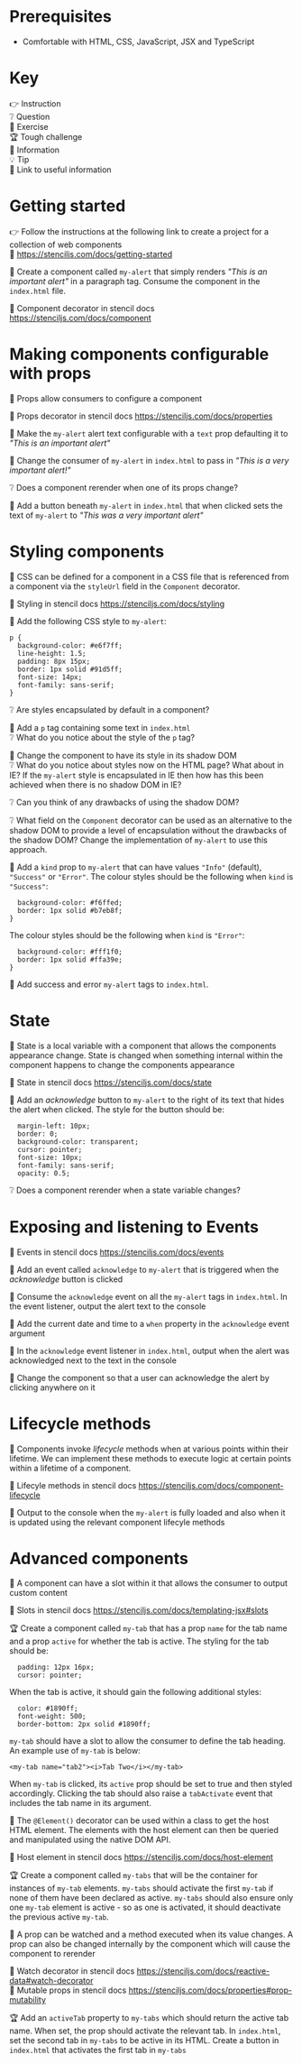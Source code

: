 # Prerequisites

- Comfortable with HTML, CSS, JavaScript, JSX and TypeScript

# Key

👉 Instruction  
❔ Question  
🏃 Exercise  
🏆 Tough challenge  
📄 Information  
💡 Tip  
🔗 Link to useful information

# Getting started

👉 Follow the instructions at the following link to create a project for a collection of web components  
🔗 https://stenciljs.com/docs/getting-started 

🏃 Create a component called `my-alert` that simply renders *"This is an important alert"* in a paragraph tag. Consume the component in the `index.html` file.

🔗 Component decorator in stencil docs https://stenciljs.com/docs/component

# Making components configurable with props

📄 Props allow consumers to configure a component

🔗 Props decorator in stencil docs https://stenciljs.com/docs/properties

🏃 Make the `my-alert` alert text configurable with a `text` prop defaulting it to *"This is an important alert"*  

🏃 Change the consumer of `my-alert` in `index.html` to pass in *"This is a very important alert!"*  

❔ Does a component rerender when one of its props change?

🏃 Add a button beneath `my-alert` in `index.html` that when clicked sets the text of `my-alert` to *"This was a very important alert"*


# Styling components

📄 CSS can be defined for a component in a CSS file that is referenced from a component via the `styleUrl` field in the `Component` decorator.

🔗 Styling in stencil docs https://stenciljs.com/docs/styling

🏃 Add the following CSS style to `my-alert`: 
```
p {
  background-color: #e6f7ff;
  line-height: 1.5;
  padding: 8px 15px;
  border: 1px solid #91d5ff;
  font-size: 14px;
  font-family: sans-serif;
}
```

❔ Are styles encapsulated by default in a component?

🏃 Add a `p` tag containing some text in `index.html`  
❔ What do you notice about the style of the `p` tag?

🏃 Change the component to have its style in its shadow DOM   
❔ What do you notice about styles now on the HTML page? What about in IE? If the `my-alert` style is encapsulated in IE then how has this been achieved when there is no shadow DOM in IE?

❔ Can you think of any drawbacks of using the shadow DOM?

❔ What field on the `Component` decorator can be used as an alternative to the shadow DOM to provide a level of encapsulation without the drawbacks of the shadow DOM? Change the implementation of `my-alert` to use this approach.

🏃 Add a `kind` prop to `my-alert` that can have values `"Info"` (default), `"Success"` or `"Error"`. The colour styles should be the following when `kind` is `"Success"`:
```
  background-color: #f6ffed;
  border: 1px solid #b7eb8f;
}
```
The colour styles should be the following when `kind` is `"Error"`:
```
  background-color: #fff1f0;
  border: 1px solid #ffa39e;
}
```

🏃 Add success and error `my-alert` tags to `index.html`.

# State

📄 State is a local variable with a component that allows the components appearance change. State is changed when something internal within the component happens to change the components appearance

🔗 State in stencil docs https://stenciljs.com/docs/state

🏃 Add an *acknowledge* button to `my-alert` to the right of its text that hides the alert when clicked. The style for the button should be:
```
  margin-left: 10px;
  border: 0;
  background-color: transparent;
  cursor: pointer;
  font-size: 10px;
  font-family: sans-serif;
  opacity: 0.5;
```

❔ Does a component rerender when a state variable changes?

# Exposing and listening to Events

🔗 Events in stencil docs https://stenciljs.com/docs/events

🏃 Add an event called `acknowledge` to `my-alert` that is triggered when the *acknowledge* button is clicked

🏃 Consume the `acknowledge` event on all the `my-alert` tags in `index.html`. In the event listener, output the alert text to the console  

🏃 Add the current date and time to a `when` property in the `acknowledge` event argument

🏃 In the `acknowledge` event listener in `index.html`, output when the alert was acknowledged next to the text in the console  

🏃 Change the component so that a user can acknowledge the alert by clicking anywhere on it 

# Lifecycle methods

📄 Components invoke *lifecycle* methods when at various points within their lifetime. We can implement these methods to execute logic at certain points within a lifetime of a component. 

🔗 Lifecyle methods in stencil docs https://stenciljs.com/docs/component-lifecycle

🏃 Output to the console when the `my-alert` is fully loaded and also when it is updated using the relevant component lifecyle methods 

# Advanced components

📄 A component can have a slot within it that allows the consumer to output custom content 

🔗 Slots in stencil docs https://stenciljs.com/docs/templating-jsx#slots

🏆 Create a component called `my-tab` that has a prop `name` for the tab name and a prop `active` for whether the tab is active. The styling for the tab should be:
```
  padding: 12px 16px;
  cursor: pointer;
```
When the tab is active, it should gain the following additional styles:
```
  color: #1890ff;
  font-weight: 500;
  border-bottom: 2px solid #1890ff;
```
`my-tab` should have a slot to allow the consumer to define the tab heading. An example use of `my-tab` is below:
```
<my-tab name="tab2"><i>Tab Two</i></my-tab>
```
When `my-tab` is clicked, its `active` prop should be set to true and then styled accordingly. Clicking the tab should also raise a `tabActivate` event that includes the tab name in its argument.

📄 The `@Element()` decorator can be used within a class to get the host HTML element. The elements with the host element can then be queried and manipulated using the native DOM API.

🔗 Host element in stencil docs https://stenciljs.com/docs/host-element

🏆 Create a component called `my-tabs` that will be the container for instances of `my-tab` elements. `my-tabs` should activate the first `my-tab` if none of them have been declared as active. `my-tabs` should also ensure only one `my-tab` element is active - so as one is activated, it should deactivate the previous active `my-tab`.

📄 A prop can be watched and a method executed when its value changes. A prop can also be changed internally by the component which will cause the component to rerender

🔗 Watch decorator in stencil docs https://stenciljs.com/docs/reactive-data#watch-decorator  
🔗 Mutable props in stencil docs https://stenciljs.com/docs/properties#prop-mutability

🏆 Add an `activeTab` property to `my-tabs` which should return the active tab name. When set, the prop should activate the relevant tab. In `index.html`, set the second tab in `my-tabs` to be active in its HTML.  Create a button in `index.html` that activates the first tab in `my-tabs`


